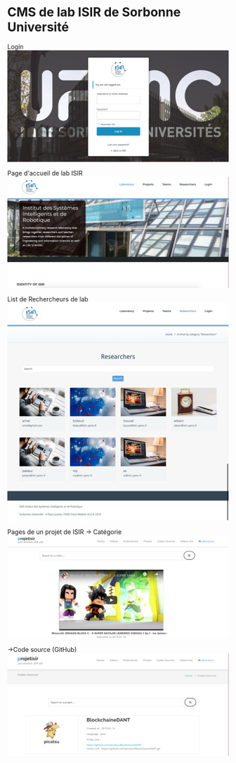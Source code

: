# CMS de lab ISIR de Sorbonne Université

Login
![](https://github.com/zzyviolette/Wordpress---CMS-de-lab-ISIR/raw/master/Screenshots/login.png)

Page d'accueil de lab ISIR
![](https://github.com/zzyviolette/Wordpress---CMS-de-lab-ISIR/raw/master/Screenshots/home-lab.png)

List de Rechercheurs de lab
![](https://github.com/zzyviolette/Wordpress---CMS-de-lab-ISIR/raw/master/Screenshots/Researchers-lab.png)

Pages de un projet de ISIR
-> Catégorie 
![](https://github.com/zzyviolette/Wordpress---CMS-de-lab-ISIR/raw/master/Screenshots/video.png)

->Code source (GitHub)
![](https://github.com/zzyviolette/Wordpress---CMS-de-lab-ISIR/raw/master/Screenshots/github.png)

